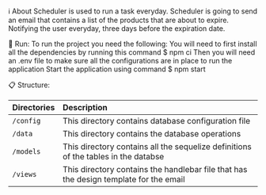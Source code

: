 ℹ️ About
Scheduler is used to run a task everyday. Scheduler is going to send an email that contains a list of the products that are about to expire. Notifying the user everyday, three days before the expiration date.

🚀 Run:
To run the project you need the following:
You will need to first install all the dependencies by running this command
$ npm ci
Then you will need an .env file to make sure all the configurations are in place to run the application
Start the application using command
$ npm start


📋 Structure: 

| Directories    | Description                                                                                                                      |
| :------------- | :------------------------------------------------------------------------------------------------------------------------------- |
| `/config`      | This directory contains database configuration file                                                                              |
| `/data`        | This directory contains the database operations                                                                                  |
| `/models`      | This directory contains all the sequelize definitions of the tables in the databse                                               |                                                                      |
| `/views`       | This directory contains the handlebar file that has the design template for the email





